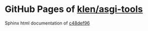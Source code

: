 GitHub Pages of [klen/asgi-tools](https://github.com/klen/asgi-tools.git)
===
Sphinx html documentation of [c48def96](https://github.com/klen/asgi-tools/tree/c48def9675e475e5f3b4c090855073fa3be8e0c7)
